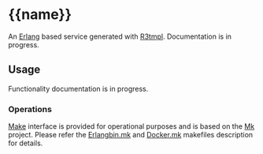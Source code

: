 # {{name}}

An [Erlang] based service generated with [R3tmpl]. Documentation is in progress.

## Usage

Functionality documentation is in progress.

### Operations

[Make] interface is provided for operational purposes and is based on the [Mk]
project. Please refer the [Erlangbin.mk] and [Docker.mk] makefiles description
for details.

<!-- Links -->

[Mk]: https://github.com/aialferov/mk
[Make]: https://www.gnu.org/software/make
[Erlang]: http://erlang.org
[R3tmpl]: https://github.com/aialferov/r3tmpl
[Docker.mk]: https://github.com/aialferov/mk#dockermk
[Erlangbin.mk]: https://github.com/aialferov/mk#erlangbinmk
